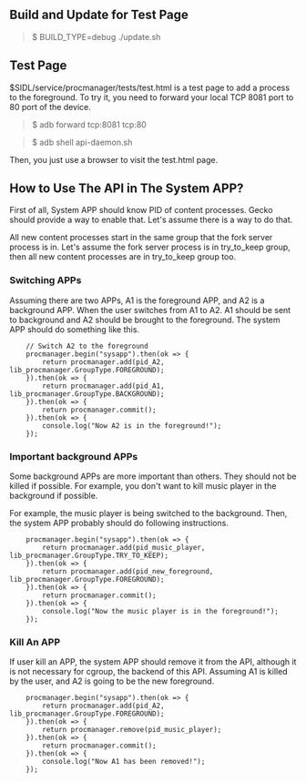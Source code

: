 
## Build and Update for Test Page

> $ BUILD_TYPE=debug ./update.sh


## Test Page

$SIDL/service/procmanager/tests/test.html is a test page to add a process to
the foreground.  To try it, you need to forward your local TCP 8081
port to 80 port of the device.

> $ adb forward tcp:8081 tcp:80

> $ adb shell api-daemon.sh

Then, you just use a browser to visit the test.html page.

## How to Use The API in The System APP?

First of all, System APP should know PID of content processes.
Gecko should provide a way to enable that.
Let's assume there is a way to do that.

All new content processes start in the same group that the fork server
process is in.  Let's assume the fork server process is in try_to_keep
group, then all new content processes are in try_to_keep group too.

### Switching APPs

Assuming there are two APPs, A1 is the foreground APP, and A2 is a
background APP.  When the user switches from A1 to A2.  A1 should be
sent to background and A2 should be brought to the foreground.  The
system APP should do something like this.

```
    // Switch A2 to the foreground
    procmanager.begin("sysapp").then(ok => {
        return procmanager.add(pid_A2, lib_procmanager.GroupType.FOREGROUND);
    }).then(ok => {
        return procmanager.add(pid_A1, lib_procmanager.GroupType.BACKGROUND);
    }).then(ok => {
        return procmanager.commit();
    }).then(ok => {
        console.log("Now A2 is in the foreground!");
    });
```

### Important background APPs

Some background APPs are more important than others.  They should not
be killed if possible.  For example, you don't want to kill music
player in the background if possible.

For example, the music player is being switched to the background.
Then, the system APP probably should do following instructions.

```
    procmanager.begin("sysapp").then(ok => {
        return procmanager.add(pid_music_player, lib_procmanager.GroupType.TRY_TO_KEEP);
    }).then(ok => {
        return procmanager.add(pid_new_foreground, lib_procmanager.GroupType.FOREGROUND);
    }).then(ok => {
        return procmanager.commit();
    }).then(ok => {
        console.log("Now the music player is in the foreground!");
    });
```

### Kill An APP

If user kill an APP, the system APP should remove it from the API,
although it is not necessary for cgroup, the backend of this API.
Assuming A1 is killed by the user, and A2 is going to be the new
foreground.

```
    procmanager.begin("sysapp").then(ok => {
        return procmanager.add(pid_A2, lib_procmanager.GroupType.FOREGROUND);
    }).then(ok => {
        return procmanager.remove(pid_music_player);
    }).then(ok => {
        return procmanager.commit();
    }).then(ok => {
        console.log("Now A1 has been removed!");
    });
```
